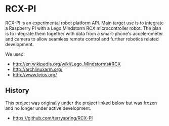 RCX-PI
======
RCX-PI is an experimental robot platform API. Main target use is to integrate a Raspberry PI with a Lego Mindstorm RCX microcontroller robot.
The plan is to integrate them together with data from a smart-phone's accelerometer and camera to allow seamless remote control and further robotics related development.

We used:
* http://en.wikipedia.org/wiki/Lego_Mindstorms#RCX
* http://archlinuxarm.org/
* http://www.lejos.org/

History
-------
This project was originally under the project linked below but was frozen and no longer under active development.
* https://github.com/terryspring/RCX-PI
